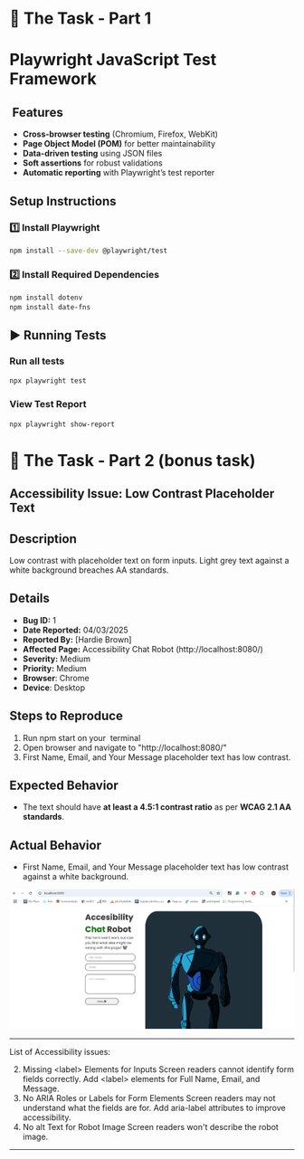 # 📝 The Task - Part 1

# Playwright JavaScript Test Framework

##  Features

- **Cross-browser testing** (Chromium, Firefox, WebKit)
- **Page Object Model (POM)** for better maintainability
- **Data-driven testing** using JSON files
- **Soft assertions** for robust validations
- **Automatic reporting** with Playwright’s test reporter

## Setup Instructions

### **1️⃣ Install Playwright**

```sh
npm install --save-dev @playwright/test 
```

### **2️⃣ Install Required Dependencies**

```sh
npm install dotenv
npm install date-fns
```

## ▶ Running Tests

### **Run all tests**

```sh
npx playwright test
```

### **View Test Report**

```sh
npx playwright show-report
```

# 🎢 The Task - Part 2 (bonus task)

## Accessibility Issue: Low Contrast Placeholder Text&#x20;

## Description

Low contrast with placeholder text on form inputs. Light grey text against a white background breaches AA standards. 

## Details

- **Bug ID:** 1
- **Date Reported:** 04/03/2025
- **Reported By:** [Hardie Brown]
- **Affected Page:** Accessibility Chat Robot (http\://localhost:8080/)
- **Severity:** Medium
- **Priority:** Medium
- **Browser**: Chrome
- **Device**: Desktop

## Steps to Reproduce

1. Run npm start on your  terminal
2. Open browser and navigate to "http\://localhost:8080/"
3. First Name, Email, and Your Message placeholder text has low contrast.

## Expected Behavior

- The text should have **at least a 4.5:1 contrast ratio** as per **WCAG 2.1 AA standards**.

## Actual Behavior

- First Name, Email, and Your Message placeholder text has low contrast against a white background.

![Alt Text](image.png)

---

List of Accessibility issues:

2. &#x20;Missing \<label> Elements for Inputs	Screen readers cannot identify form fields correctly.	Add \<label> elements for Full Name, Email, and Message.
3. No ARIA Roles or Labels for Form Elements	Screen readers may not understand what the fields are for.	Add aria-label attributes to improve accessibility.
4. No alt Text for Robot Image	Screen readers won't describe the robot image.&#x9;




---

